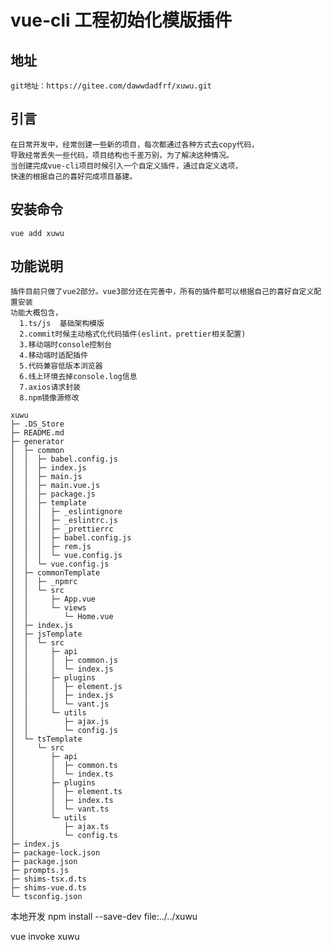 <!--
 * @Author: your name
 * @Date: 2021-04-29 17:48:57
 * @LastEditTime: 2021-07-07 14:34:12
 * @LastEditors: Please set LastEditors
 * @Description: In User Settings Edit
 * @FilePath: /xuwu/README.md
-->
# vue-cli 工程初始化模版插件

## 地址

```
git地址：https://gitee.com/dawwdadfrf/xuwu.git
```
## 引言

```
在日常开发中，经常创建一些新的项目，每次都通过各种方式去copy代码，
导致经常丢失一些代码，项目结构也千差万别，为了解决这种情况。
当创建完成vue-cli项目时候引入一个自定义插件，通过自定义选项，
快速的根据自己的喜好完成项目基建。
```

## 安装命令

``` development
vue add xuwu
```
## 功能说明
```
插件目前只做了vue2部分。vue3部分还在完善中，所有的插件都可以根据自己的喜好自定义配置安装
功能大概包含，
  1.ts/js  基础架构模版
  2.commit时候主动格式化代码插件(eslint，prettier相关配置)
  3.移动端时console控制台
  4.移动端时适配插件
  5.代码兼容低版本浏览器
  6.线上环境去掉console.log信息
  7.axios请求封装
  8.npm镜像源修改
```

```
xuwu
├─ .DS_Store
├─ README.md
├─ generator
│  ├─ common
│  │  ├─ babel.config.js
│  │  ├─ index.js
│  │  ├─ main.js
│  │  ├─ main.vue.js
│  │  ├─ package.js
│  │  ├─ template
│  │  │  ├─ _eslintignore
│  │  │  ├─ _eslintrc.js
│  │  │  ├─ _prettierrc
│  │  │  ├─ babel.config.js
│  │  │  ├─ rem.js
│  │  │  └─ vue.config.js
│  │  └─ vue.config.js
│  ├─ commonTemplate
│  │  ├─ _npmrc
│  │  └─ src
│  │     ├─ App.vue
│  │     └─ views
│  │        └─ Home.vue
│  ├─ index.js
│  ├─ jsTemplate
│  │  └─ src
│  │     ├─ api
│  │     │  ├─ common.js
│  │     │  └─ index.js
│  │     ├─ plugins
│  │     │  ├─ element.js
│  │     │  ├─ index.js
│  │     │  └─ vant.js
│  │     └─ utils
│  │        ├─ ajax.js
│  │        └─ config.js
│  └─ tsTemplate
│     └─ src
│        ├─ api
│        │  ├─ common.ts
│        │  └─ index.ts
│        ├─ plugins
│        │  ├─ element.ts
│        │  ├─ index.ts
│        │  └─ vant.ts
│        └─ utils
│           ├─ ajax.ts
│           └─ config.ts
├─ index.js
├─ package-lock.json
├─ package.json
├─ prompts.js
├─ shims-tsx.d.ts
├─ shims-vue.d.ts
└─ tsconfig.json

```

本地开发
 npm install --save-dev file:../../xuwu

 vue invoke xuwu